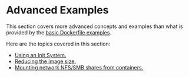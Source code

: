 # Advanced Examples #

This section covers more advanced concepts and examples than what is provided by the 
[basic Dockerfile examples](../BasicDockerfiles).


Here are the topics covered in this section:

* [Using an Init System.](InitSystem.md)
* [Reducing the image size.](ImageSize.md)
* [Mounting network NFS/SMB shares from containers.](NfsSmb.md)

